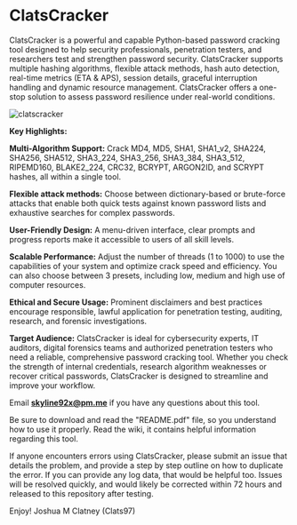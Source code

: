 # ClatsCracker
ClatsCracker is a powerful and capable Python-based password cracking tool designed to help security professionals, penetration testers, and researchers test and strengthen password security. ClatsCracker supports multiple hashing algorithms, flexible attack methods, hash auto detection, real-time metrics (ETA & APS), session details, graceful interruption handling and dynamic resource management. ClatsCracker offers a one-stop solution to assess password resilience under real-world conditions.

![clatscracker](https://github.com/user-attachments/assets/0181c598-594e-43d7-93e9-3aa87aac7ff0)

**Key Highlights:**

**Multi-Algorithm Support:** Crack MD4, MD5, SHA1, SHA1_v2, SHA224, SHA256, SHA512, SHA3_224, SHA3_256, SHA3_384, SHA3_512, RIPEMD160, BLAKE2_224, CRC32, BCRYPT, ARGON2ID, and SCRYPT hashes, all within a single tool.

**Flexible attack methods:** Choose between dictionary-based or brute-force attacks that enable both quick tests against known password lists and exhaustive searches for complex passwords.

**User-Friendly Design:** A menu-driven interface, clear prompts and progress reports make it accessible to users of all skill levels.

**Scalable Performance:** Adjust the number of threads (1 to 1000) to use the capabilities of your system and optimize crack speed and efficiency. You can also choose between 3 presets, including low, medium and high use of computer resources.

**Ethical and Secure Usage:** Prominent disclaimers and best practices encourage responsible, lawful application for penetration testing, auditing, research, and forensic investigations.

**Target Audience:** ClatsCracker is ideal for cybersecurity experts, IT auditors, digital forensics teams and authorized penetration testers who need a reliable, comprehensive password cracking tool. Whether you check the strength of internal credentials, research algorithm weaknesses or recover critical passwords, ClatsCracker is designed to streamline and improve your workflow. 

Email **skyline92x@pm.me** if you have any questions about this tool. 

Be sure to download and read the "README.pdf" file, so you understand how to use it properly. Read the wiki, it contains helpful information regarding this tool.

If anyone encounters errors using ClatsCracker, please submit an issue that details the problem, and provide a step by step outline on how to duplicate the error. If you can provide any log data, that would be helpful too. Issues will be resolved quickly, and would likely be corrected within 72 hours and released to this repository after testing.

Enjoy!
Joshua M Clatney (Clats97)
